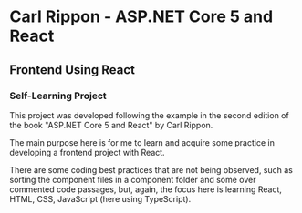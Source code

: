 # Carl Rippon - ASP.NET Core 5 and React

## Frontend Using React

### Self-Learning Project

This project was developed following the example in the second edition of the book "ASP.NET Core 5 and React" by Carl Rippon.

The main purpose here is for me to learn and acquire some practice in developing a frontend project with React.

There are some coding best practices that are not being observed, such as sorting the component files in a component folder and some over commented code passages, but, again, the focus here is learning React, HTML, CSS, JavaScript (here using TypeScript).

